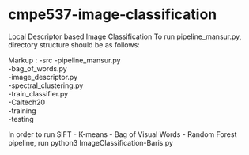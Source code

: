 # cmpe537-image-classification
Local Descriptor based Image Classification
To run pipeline_mansur.py, directory structure should be as follows:

Markup :
-src
  -pipeline_mansur.py  
  -bag_of_words.py  
  -image_descriptor.py  
  -spectral_clustering.py  
  -train_classifier.py  
-Caltech20  
  -training  
  -testing  

In order to run SIFT - K-means - Bag of Visual Words - Random Forest pipeline, run python3 ImageClassification-Baris.py

